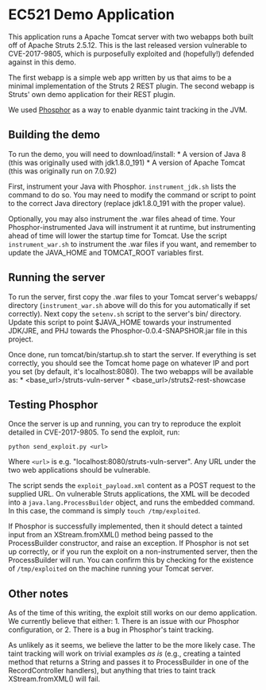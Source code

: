 # EC521 Demo Application

This application runs a Apache Tomcat server with two webapps both built off
of Apache Struts 2.5.12. This is the last released version vulnerable to
CVE-2017-9805, which is purposefully exploited and (hopefully!) defended
against in this demo.

The first webapp is a simple web app written by us that aims to be a minimal
implementation of the Struts 2 REST plugin. The second webapp is Struts' own
demo application for their REST plugin.

We used [Phosphor](https://github.com/gmu-swe/phosphor) as a way to enable 
dyanmic taint tracking in the JVM.


## Building the demo

To run the demo, you will need to download/install:
	* A version of Java 8 (this was originally used with jdk1.8.0_191)
	* A version of Apache Tomcat (this was originally run on 7.0.92)

First, instrument your Java with Phosphor. `instrument_jdk.sh` lists the 
command to do so. You may need to modify the command or script to point
to the correct Java directory (replace jdk1.8.0_191 with the proper value).

Optionally, you may also instrument the .war files ahead of time. Your
Phosphor-instrumented Java will instrument it at runtime, but instrumenting
ahead of time will lower the startup time for Tomcat. Use the script
`instrument_war.sh` to instrument the .war files if you want, and remember to
update the JAVA_HOME and TOMCAT_ROOT variables first.


## Running the server

To run the server, first copy the .war files to your Tomcat server's webapps/
directory (`instrument_war.sh` above will do this for you automatically if 
set correctly). Next copy the `setenv.sh` script to the server's bin/ 
directory. Update this script to point $JAVA_HOME towards your instrumented
JDK/JRE, and PHJ towards the Phosphor-0.0.4-SNAPSHOR.jar file in this project.

Once done, run tomcat/bin/startup.sh to start the server. If everything is set
correctly, you should see the Tomcat home page on whatever IP and port you set
(by default, it's localhost:8080). The two webapps will be available as:
	* <base_url>/struts-vuln-server
	* <base_url>/struts2-rest-showcase


## Testing Phosphor

Once the server is up and running, you can try to reproduce the exploit
detailed in CVE-2017-9805. To send the exploit, run:

```python send_exploit.py <url>```

Where `<url>` is e.g. "localhost:8080/struts-vuln-server". Any URL under the
two web applications should be vulnerable.

The script sends the `exploit_payload.xml` content as a POST request to the
supplied URL. On vulnerable Struts applications, the XML will be decoded into
a `java.lang.ProcessBuilder` object, and runs the embedded command. In this
case, the command is simply `touch /tmp/exploited`.

If Phosphor is successfully implemented, then it should detect a tainted input
from an XStream.fromXML() method being passed to the ProcessBuilder
constructor, and raise an exception. If Phosphor is not set up correctly,
or if you run the exploit on a non-instrumented server, then the ProcessBuilder
will run. You can confirm this by checking for the existence of
`/tmp/exploited` on the machine running your Tomcat server.


## Other notes

As of the time of this writing, the exploit still works on our demo 
application. We currently believe that either:
	1. There is an issue with our Phosphor configuration, or
	2. There is a bug in Phosphor's taint tracking.

As unlikely as it seems, we believe the latter to be the more likely case.
The taint tracking will work on trivial examples *as is* (e.g., creating a
tainted method that returns a String and passes it to ProcessBuilder in one
of the RecordController handlers), but anything that tries to taint track
XStream.fromXML() will fail.

